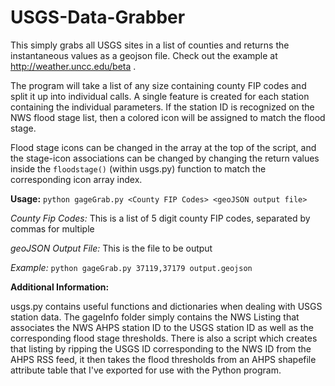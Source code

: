 # USGS-Data-Grabber
This simply grabs all USGS sites in a list of counties and returns the instantaneous values as a geojson file. Check out the example at http://weather.uncc.edu/beta .

The program will take a list of any size containing county FIP codes and split it up into individual calls. A single feature is created for each station containing the individual parameters. If the station ID is recognized on the NWS flood stage list, then a colored icon will be assigned to match the flood stage.

Flood stage icons can be changed in the array at the top of the script, and the stage-icon associations can be changed by changing the return values inside the `floodstage()` (within usgs.py) function to match the corresponding icon array index.

**Usage:** `python gageGrab.py <County FIP Codes> <geoJSON output file>`

*County Fip Codes:* This is a list of 5 digit county FIP codes, separated by commas for multiple

*geoJSON Output File:* This is the file to be output

*Example:* `python gageGrab.py 37119,37179 output.geojson`

**Additional Information:**

usgs.py contains useful functions and dictionaries when dealing with USGS station data. The gageInfo folder simply contains the NWS Listing that associates the NWS AHPS station ID to the USGS station ID as well as the corresponding flood stage thresholds. There is also a script which creates that listing by ripping the USGS ID corresponding to the NWS ID from the AHPS RSS feed, it then takes the flood thresholds from an AHPS shapefile attribute table that I've exported for use with the Python program.
